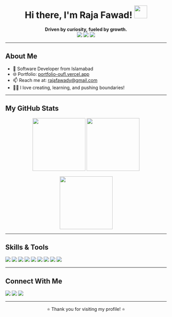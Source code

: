 <h1 align="center">Hi there, I'm Raja Fawad! <img src="https://media.giphy.com/media/hvRJCLFzcasrR4ia7z/giphy.gif" width="40"></h1>

<p align="center">
  <b>Driven by curiosity, fueled by growth.</b><br>
  <img src="https://img.shields.io/badge/-Islamabad-1f425f.svg?style=flat-square&logo=google-maps&logoColor=white"/>
  <img src="https://img.shields.io/badge/Portfolio-visit-ff69b4?style=flat-square&logo=vercel&logoColor=white" />
  <a href="mailto:rajafawady@gmail.com"><img src="https://img.shields.io/badge/Email-rajafawady@gmail.com-red?style=flat-square&logo=gmail&logoColor=white"/></a>
</p>

---

## About Me

- 💼 Software Developer from Islamabad
- 🌐 Portfolio: [portfolio-oufl.vercel.app](https://portfolio-oufl.vercel.app/)
- 📫 Reach me at: rajafawady@gmail.com
- 🧑‍💻 I love creating, learning, and pushing boundaries!

---

## My GitHub Stats

<p align="center">
  <img src="https://github-readme-stats.vercel.app/api?username=rajafawady&show_icons=true&theme=tokyonight&hide=issues&count_private=true" height="165"/>
  <img src="https://github-readme-stats.vercel.app/api/top-langs/?username=rajafawady&layout=compact&theme=tokyonight" height="165"/>
</p>
<p align="center">
  <img src="https://github-profile-summary-cards.vercel.app/api/cards/profile-details?username=rajafawady&theme=tokyonight" height="165"/>
</p>

---

## Skills & Tools

<p>
  <img src="https://img.shields.io/badge/-Flutter-F7DF1E?style=flat-square&logo=javascript&logoColor=blue"/>
  <img src="https://img.shields.io/badge/-JavaScript-F7DF1E?style=flat-square&logo=javascript&logoColor=black"/>
  <img src="https://img.shields.io/badge/-TypeScript-3178C6?style=flat-square&logo=typescript&logoColor=white"/>
  <img src="https://img.shields.io/badge/-React-61DAFB?style=flat-square&logo=react&logoColor=black"/>
  <img src="https://img.shields.io/badge/-Node.js-339933?style=flat-square&logo=node.js&logoColor=white"/>
  <img src="https://img.shields.io/badge/-Python-3776AB?style=flat-square&logo=python&logoColor=white"/>
  <img src="https://img.shields.io/badge/-Git-F05032?style=flat-square&logo=git&logoColor=white"/>
  <img src="https://img.shields.io/badge/-Next.js-black?style=flat-square&logo=next.js&logoColor=white"/>
  <img src="https://img.shields.io/badge/-MongoDB-47A248?style=flat-square&logo=mongodb&logoColor=white"/>
  <!-- Add more as needed -->
</p>

---

## Connect With Me

<p>
  <a href="https://portfolio-oufl.vercel.app/"><img src="https://img.shields.io/badge/Portfolio-visit-ff69b4?style=for-the-badge&logo=vercel&logoColor=white" /></a>
  <a href="mailto:rajafawady@gmail.com"><img src="https://img.shields.io/badge/Email-rajafawady@gmail.com-red?style=for-the-badge&logo=gmail&logoColor=white"/></a>
  <a href="https://github.com/rajafawady"><img src="https://img.shields.io/badge/GitHub-@rajafawady-181717?style=for-the-badge&logo=github"/></a>
</p>

---

<p align="center">⭐️ Thank you for visiting my profile! ⭐️</p>
